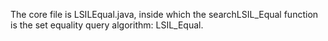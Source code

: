The core file is LSILEqual.java, inside which the searchLSIL_Equal function is the set equality query algorithm: LSIL_Equal.
